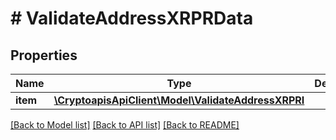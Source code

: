 # # ValidateAddressXRPRData

## Properties

Name | Type | Description | Notes
------------ | ------------- | ------------- | -------------
**item** | [**\CryptoapisApiClient\Model\ValidateAddressXRPRI**](ValidateAddressXRPRI.md) |  |

[[Back to Model list]](../../README.md#models) [[Back to API list]](../../README.md#endpoints) [[Back to README]](../../README.md)
